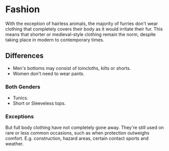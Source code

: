 # Fashion

With the exception of hairless animals, the majority of furries don't wear clothing that completely covers their body as it would irritate their fur. This means that shorter or medieval-style clothing remain the norm, despite taking place in modern to contemporary times.

## Differences

- Men's bottoms may consist of loincloths, kilts or shorts.
- Women don't need to wear pants.

### Both Genders

- Tunics.
- Short or Sleeveless tops.

### Exceptions

But full body clothing have not completely gone away. They're still used on rare or less common occasions, such as when protection outweighs comfort. E.g. construction, hazard areas, certain contact sports and weather.
